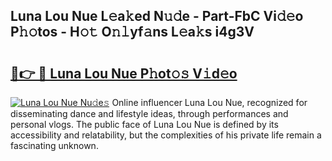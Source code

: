 ## Luna Lou Nue L𝚎a𝚔ed N𝚞𝚍e - Part-FbC Vi𝚍𝚎o P𝚑𝚘tos - H𝚘𝚝 O𝚗𝚕yf𝚊ns L𝚎a𝚔s i4g3V

# <h2><a href="http://kfdfpom.oniu.top/?m=Luna+Lou+Nue">🔗👉 🔴 Luna Lou Nue P𝚑ot𝚘𝚜 V𝚒d𝚎o</a></h2>

[![Luna Lou Nue Nu𝚍e𝚜](https://i.imgur.com/0qMVB7G.gif)](http://kfdfpom.oniu.top/?m=Luna+Lou+Nue)
Online influencer Luna Lou Nue, recognized for disseminating dance and lifestyle ideas, through performances and personal vlogs. The public face of Luna Lou Nue is defined by its accessibility and relatability, but the complexities of his private life remain a fascinating unknown.  
